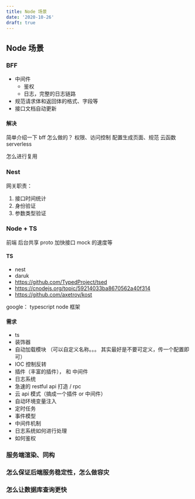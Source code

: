 ```yaml
---
title: Node 场景
date: '2020-10-26'
draft: true
---
```


## Node 场景

### BFF

- 中间件
  - 鉴权
  - 日志，完整的日志链路
- 规范请求体和返回体的格式、字段等
- 接口文档自动更新

<!-- https://www.infoq.cn/article/4hjplbxo1xktefxzpqz8 -->

#### 解决

简单介绍一下 bff 怎么做的？
权限、访问控制
配置生成页面、规范
云函数 serverless

怎么进行复用

### Nest

网关职责：

1. 接口时间统计
2. 身份验证
3. 参数类型验证

### Node + TS

前端 后台共享 proto 加快接口 mock 的速度等

#### TS

- nest
- daruk
- https://github.com/TypedProject/tsed
- https://cnodejs.org/topic/59214033ba8670562a40f314
- https://github.com/axetroy/kost

google： typescript node 框架

#### 需求

- ts
- 装饰器
- 自动加载模块 （可以自定义名称。。。 其实最好是不要可定义，传一个配置即可）
- IOC 控制反转
- 插件（丰富的插件）， 和 中间件
- 日志系统
- 急速的 restful api 打造 / rpc
- 云 api 模式（搞成一个插件 or 中间件）
- 自动环境变量注入
- 定时任务
- 事件模型
- 中间件机制
- 日志系统如何进行处理
- 如何鉴权

### 服务端渲染、同构

### 怎么保证后端服务稳定性，怎么做容灾

### 怎么让数据库查询更快
